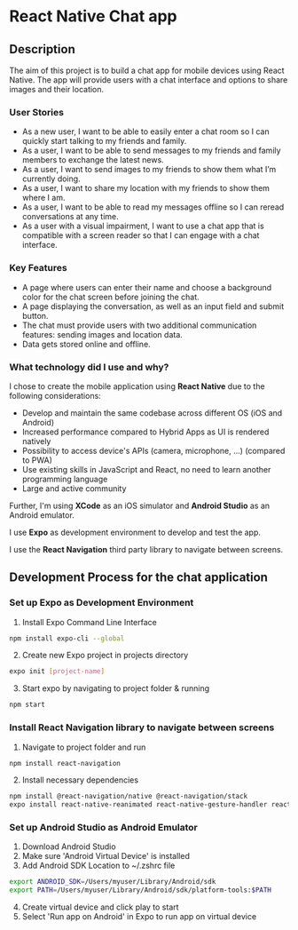# React Native Chat app

## Description
The aim of this project is to build a chat app for mobile devices using React Native. The app will provide users with a chat interface and options to share images and their location.

### User Stories
* As a new user, I want to be able to easily enter a chat room so I can quickly start talking to my friends and family.
* As a user, I want to be able to send messages to my friends and family members to exchange the latest news.
* As a user, I want to send images to my friends to show them what I’m currently doing.
* As a user, I want to share my location with my friends to show them where I am.
* As a user, I want to be able to read my messages offline so I can reread conversations at any
time.
* As a user with a visual impairment, I want to use a chat app that is compatible with a screen
reader so that I can engage with a chat interface.

### Key Features
* A page where users can enter their name and choose a background color for the chat screen before joining the chat.
* A page displaying the conversation, as well as an input field and submit button.
* The chat must provide users with two additional communication features: sending images
and location data.
* Data gets stored online and offline.


### What technology did I use and why?

I chose to create the mobile application using **React Native** due to the following considerations:
* Develop and maintain the same codebase across different OS (iOS and Android)
* Increased performance compared to Hybrid Apps as UI is rendered natively
* Possibility to access device's APIs (camera, microphone, ...) (compared to PWA)
* Use existing skills in JavaScript and React, no need to learn another programming language
* Large and active community

Further, I'm using **XCode** as an iOS simulator and **Android Studio** as an Android emulator.

I use **Expo** as development environment to develop and test the app.

I use the **React Navigation** third party library to navigate between screens.


## Development Process for the chat application
### Set up Expo as Development Environment
1. Install Expo Command Line Interface
```bash
npm install expo-cli --global
```

2. Create new Expo project in projects directory
```bash
expo init [project-name]
```

3. Start expo by navigating to project folder & running
```bash
npm start
```

### Install React Navigation library to navigate between screens
1. Navigate to project folder and run
```bash
npm install react-navigation
```

2. Install necessary dependencies
```bash
npm install @react-navigation/native @react-navigation/stack
expo install react-native-reanimated react-native-gesture-handler react-native-screens react-native-safe-area-context @react-native-community/masked-view
```

### Set up Android Studio as Android Emulator
1. Download Android Studio
2. Make sure 'Android Virtual Device' is installed
3. Add Android SDK Location to ~/.zshrc file
```bash
export ANDROID_SDK=/Users/myuser/Library/Android/sdk
export PATH=/Users/myuser/Library/Android/sdk/platform-tools:$PATH
```
4. Create virtual device and click play to start
5. Select 'Run app on Android' in Expo to run app on virtual device